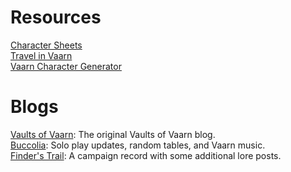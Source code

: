 # Resources

[Character Sheets](https://drive.google.com/drive/folders/1Exq2dq0bUgPiwBy4PDvj1sSRHO7SIQB1)  
[Travel in Vaarn](https://perchance.org/travelinvaarn)  
[Vaarn Character Generator](https://perchance.org/vaarnpcgen) 

# Blogs <!-- {docsify-ignore} -->

[Vaults of Vaarn](https://vaultsofvaarn.com/): The original Vaults of Vaarn blog.  
[Buccolia](https://bucoliablog.wordpress.com/): Solo play updates, random tables, and Vaarn music.   
[Finder's Trail](https://finderstrails.tumblr.com/): A campaign record with some additional lore posts. 
